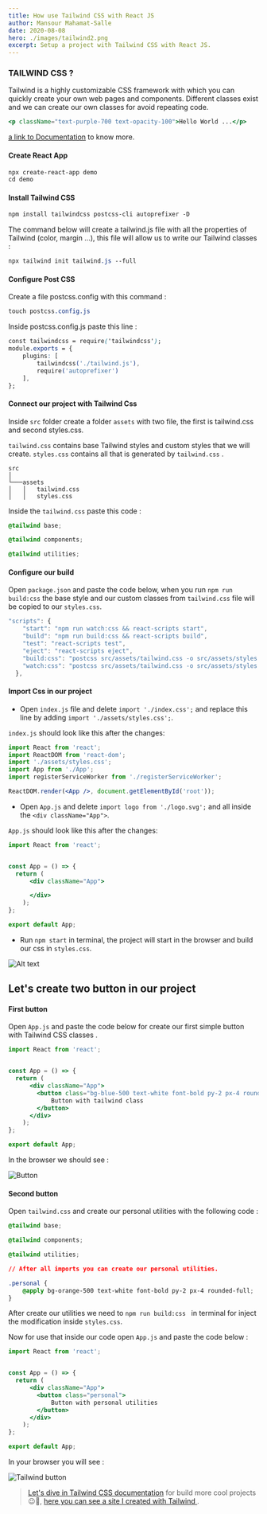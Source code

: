 ```yaml
---
title: How use Tailwind CSS with React JS
author: Mansour Mahamat-Salle
date: 2020-08-08
hero: ./images/tailwind2.png
excerpt: Setup a project with Tailwind CSS with React JS.
---
```


### TAILWIND CSS ?
Tailwind is a highly customizable CSS framework with which you can quickly create your own web pages and components. Different classes exist and we can create our own classes for avoid repeating code.
```jsx
<p className="text-purple-700 text-opacity-100">Hello World ...</p>
```
[a link to Documentation](https://tailwindcss.com/) to know more.

#### Create React App
```css
npx create-react-app demo
cd demo
```

#### Install Tailwind CSS
```css
npm install tailwindcss postcss-cli autoprefixer -D
```
The command below will create a tailwind.js file with all the properties of Tailwind (color, margin ...), this file will allow us to write our Tailwind classes : 
```css
npx tailwind init tailwind.js --full
```

#### Configure Post CSS
Create a file postcss.config with this command : 
```css
touch postcss.config.js
```

Inside postcss.config.js paste this line :
```css
const tailwindcss = require('tailwindcss');
module.exports = {
    plugins: [
        tailwindcss('./tailwind.js'),
        require('autoprefixer')
    ],
};
```

#### Connect our project with Tailwind Css
Inside ```src``` folder create a folder ```assets``` with two file, the first is tailwind.css and second styles.css.

```tailwind.css``` contains base Tailwind styles and custom styles that we will create.
```styles.css``` contains all that is generated by ```tailwind.css``` .

```
src
│       
└───assets
│   │   tailwind.css
│   │   styles.css

```

Inside the ```tailwind.css``` paste this code :
```css
@tailwind base;

@tailwind components;

@tailwind utilities;
```

#### Configure our build
Open ```package.json``` and paste the code below, when you run ```npm run build:css``` the base style and our custom classes from ```tailwind.css``` file will be copied to our ```styles.css```.
```js
"scripts": {
    "start": "npm run watch:css && react-scripts start",
    "build": "npm run build:css && react-scripts build",
    "test": "react-scripts test",
    "eject": "react-scripts eject",
    "build:css": "postcss src/assets/tailwind.css -o src/assets/styles.css", 
    "watch:css": "postcss src/assets/tailwind.css -o src/assets/styles.css"
  },
```

#### Import Css in our project


- Open ```index.js``` file and delete ```import './index.css';``` and replace this line by adding ```import './assets/styles.css';```.

```index.js``` should look like this after the changes:
```jsx
import React from 'react';
import ReactDOM from 'react-dom';
import './assets/styles.css';
import App from './App';
import registerServiceWorker from './registerServiceWorker';

ReactDOM.render(<App />, document.getElementById('root'));
```
- Open ```App.js``` and delete ```import logo from './logo.svg';``` and all inside the ```<div className="App">```.

```App.js``` should look like this after the changes:
```jsx
import React from 'react';


const App = () => {
  return (
      <div className="App">

      </div>
    );
};

export default App;

```

- Run ```npm start``` in terminal, the project will start in the browser and build our css in ```styles.css```.
<div className="Image__Small">
  <img
    src="./images/create2.jpg"
    title="Logo Title Text 1"
    alt="Alt text"
  />
</div>

## Let's create two button in our project
#### First button
Open ```App.js``` and paste the code below for create our first simple button with Tailwind CSS classes .

```jsx
import React from 'react';


const App = () => {
  return (
      <div className="App">
        <button class="bg-blue-500 text-white font-bold py-2 px-4 rounded">
            Button with tailwind class
        </button>
      </div>
    );
};

export default App;

```
In the browser we should see : 

<div className="Image__Small">
  <img
    src="./images/firstbutton2.png"
    alt="Button"
  />
</div>

#### Second button
Open ```tailwind.css``` and create our personal utilities with the following code : 
```css
@tailwind base;

@tailwind components;

@tailwind utilities;

// After all imports you can create our personal utilities.

.personal {
    @apply bg-orange-500 text-white font-bold py-2 px-4 rounded-full;
}

```

After create our utilities we need to ```npm run build:css ``` in terminal for inject the modification inside ```styles.css```.

Now for use that inside our code open ```App.js``` and paste the code below :
```jsx
import React from 'react';


const App = () => {
  return (
      <div className="App">
        <button class="personal">
            Button with personal utilities
        </button>
      </div>
    );
};

export default App;

```
In your browser you will see : 
<div className="Image__Small">
  <img
    src="./images/secondbutton2.png"
    alt="Tailwind button"
  />
</div>

>[Let's dive in Tailwind CSS documentation](https://tailwindcss.com/) for build more cool projects 😉🎉, [here you can see a site I created with Tailwind ](http://gorhino.fitactive.site/).